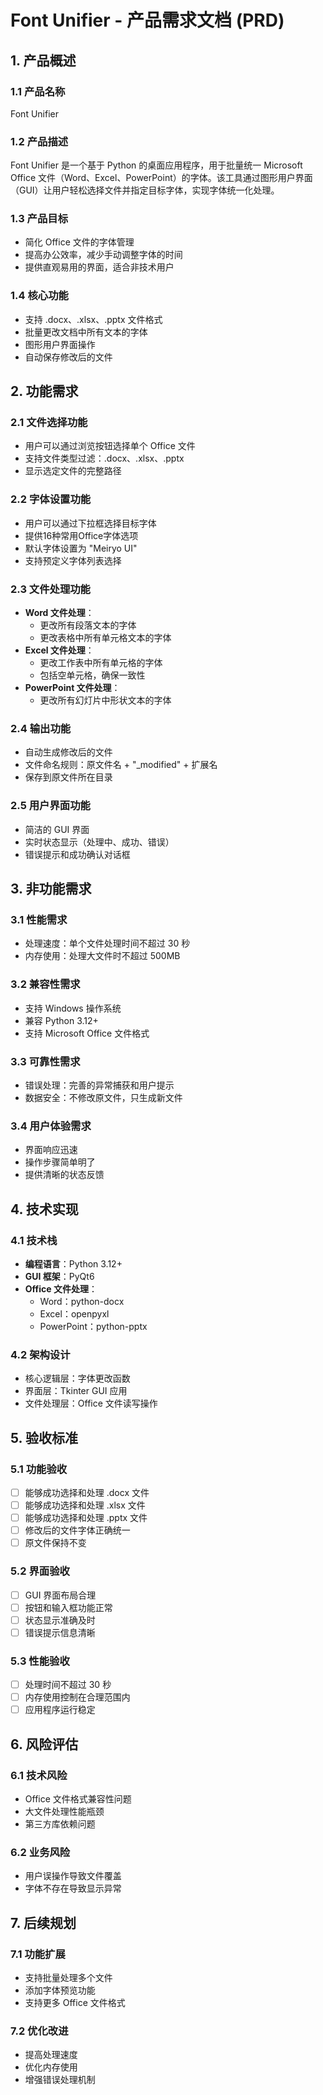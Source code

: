 # Font Unifier - 产品需求文档 (PRD)

## 1. 产品概述

### 1.1 产品名称
Font Unifier

### 1.2 产品描述
Font Unifier 是一个基于 Python 的桌面应用程序，用于批量统一 Microsoft Office 文件（Word、Excel、PowerPoint）的字体。该工具通过图形用户界面（GUI）让用户轻松选择文件并指定目标字体，实现字体统一化处理。

### 1.3 产品目标
- 简化 Office 文件的字体管理
- 提高办公效率，减少手动调整字体的时间
- 提供直观易用的界面，适合非技术用户

### 1.4 核心功能
- 支持 .docx、.xlsx、.pptx 文件格式
- 批量更改文档中所有文本的字体
- 图形用户界面操作
- 自动保存修改后的文件

## 2. 功能需求

### 2.1 文件选择功能
- 用户可以通过浏览按钮选择单个 Office 文件
- 支持文件类型过滤：.docx、.xlsx、.pptx
- 显示选定文件的完整路径

### 2.2 字体设置功能
- 用户可以通过下拉框选择目标字体
- 提供16种常用Office字体选项
- 默认字体设置为 "Meiryo UI"
- 支持预定义字体列表选择

### 2.3 文件处理功能
- **Word 文件处理**：
  - 更改所有段落文本的字体
  - 更改表格中所有单元格文本的字体
- **Excel 文件处理**：
  - 更改工作表中所有单元格的字体
  - 包括空单元格，确保一致性
- **PowerPoint 文件处理**：
  - 更改所有幻灯片中形状文本的字体

### 2.4 输出功能
- 自动生成修改后的文件
- 文件命名规则：原文件名 + "_modified" + 扩展名
- 保存到原文件所在目录

### 2.5 用户界面功能
- 简洁的 GUI 界面
- 实时状态显示（处理中、成功、错误）
- 错误提示和成功确认对话框

## 3. 非功能需求

### 3.1 性能需求
- 处理速度：单个文件处理时间不超过 30 秒
- 内存使用：处理大文件时不超过 500MB

### 3.2 兼容性需求
- 支持 Windows 操作系统
- 兼容 Python 3.12+
- 支持 Microsoft Office 文件格式

### 3.3 可靠性需求
- 错误处理：完善的异常捕获和用户提示
- 数据安全：不修改原文件，只生成新文件

### 3.4 用户体验需求
- 界面响应迅速
- 操作步骤简单明了
- 提供清晰的状态反馈

## 4. 技术实现

### 4.1 技术栈
- **编程语言**：Python 3.12+
- **GUI 框架**：PyQt6
- **Office 文件处理**：
  - Word：python-docx
  - Excel：openpyxl
  - PowerPoint：python-pptx

### 4.2 架构设计
- 核心逻辑层：字体更改函数
- 界面层：Tkinter GUI 应用
- 文件处理层：Office 文件读写操作

## 5. 验收标准

### 5.1 功能验收
- [ ] 能够成功选择和处理 .docx 文件
- [ ] 能够成功选择和处理 .xlsx 文件
- [ ] 能够成功选择和处理 .pptx 文件
- [ ] 修改后的文件字体正确统一
- [ ] 原文件保持不变

### 5.2 界面验收
- [ ] GUI 界面布局合理
- [ ] 按钮和输入框功能正常
- [ ] 状态显示准确及时
- [ ] 错误提示信息清晰

### 5.3 性能验收
- [ ] 处理时间不超过 30 秒
- [ ] 内存使用控制在合理范围内
- [ ] 应用程序运行稳定

## 6. 风险评估

### 6.1 技术风险
- Office 文件格式兼容性问题
- 大文件处理性能瓶颈
- 第三方库依赖问题

### 6.2 业务风险
- 用户误操作导致文件覆盖
- 字体不存在导致显示异常

## 7. 后续规划

### 7.1 功能扩展
- 支持批量处理多个文件
- 添加字体预览功能
- 支持更多 Office 文件格式

### 7.2 优化改进
- 提高处理速度
- 优化内存使用
- 增强错误处理机制